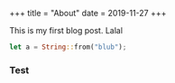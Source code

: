 +++
title = "About"
date = 2019-11-27
+++

This is my first blog post. Lalal

```rust
let a = String::from("blub");
```

### Test
